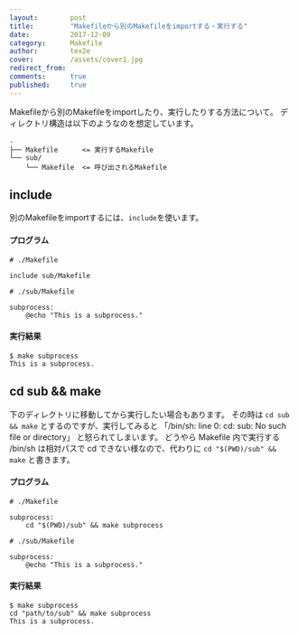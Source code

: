 ```yaml
---
layout:        post
title:         "Makefileから別のMakefileをimportする・実行する"
date:          2017-12-09
category:      Makefile
author:        tex2e
cover:         /assets/cover1.jpg
redirect_from:
comments:      true
published:     true
---
```


Makefileから別のMakefileをimportしたり、実行したりする方法について。
ディレクトリ構造は以下のようなのを想定しています。

```
.
├── Makefile      <= 実行するMakefile
└── sub/
    └── Makefile  <= 呼び出されるMakefile
```

include
----------

別のMakefileをimportするには、`include`を使います。

#### プログラム

```
# ./Makefile

include sub/Makefile
```

```
# ./sub/Makefile

subprocess:
	@echo "This is a subprocess."
```

#### 実行結果

```
$ make subprocess
This is a subprocess.
```


cd sub && make
----------------

下のディレクトリに移動してから実行したい場合もあります。
その時は `cd sub && make` とするのですが、実行してみると
「/bin/sh: line 0: cd: sub: No such file or directory」
と怒られてしまいます。
どうやら Makefile 内で実行する /bin/sh は相対パスで cd できない様なので、代わりに
`cd "$(PWD)/sub" && make`
と書きます。

#### プログラム

```
# ./Makefile

subprocess:
	cd "$(PWD)/sub" && make subprocess
```

```
# ./sub/Makefile

subprocess:
	@echo "This is a subprocess."
```

#### 実行結果

```
$ make subprocess
cd "path/to/sub" && make subprocess
This is a subprocess.
```
